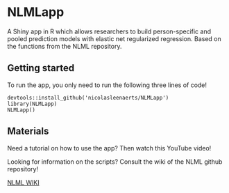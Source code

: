 # NLMLapp
A Shiny app in R which allows researchers to build person-specific and pooled prediction models with elastic net regularized regression. Based on the functions from the NLML repository.

## Getting started

To run the app, you only need to run the following three lines of code!

```
devtools::install_github('nicolasleenaerts/NLMLapp')
library(NLMLapp)
NLMLapp()
```

## Materials

Need a tutorial on how to use the app? Then watch this YouTube video!

Looking for information on the scripts? Consult the wiki of the NLML github repository!

[NLML WIKI](https://github.com/mikojeske/NLML/wiki/)
